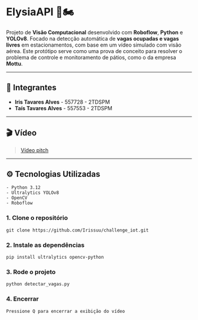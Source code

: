 # ElysiaAPI 📱🏍️

Projeto de **Visão Computacional** desenvolvido com **Roboflow**, **Python** e **YOLOv8**. Focado na detecção automática de **vagas ocupadas e vagas livres** em estacionamentos, com base em um vídeo simulado com visão aérea. Este protótipo serve como uma prova de conceito para resolver o problema de controle e monitoramento de pátios, como o da empresa **Mottu**.

---

## 👥 Integrantes

- **Iris Tavares Alves** - 557728 - 2TDSPM  
- **Taís Tavares Alves** - 557553 - 2TDSPM

---

## 🎬 Vídeo

> <a href="https://youtu.be/i9E8NK1MNKY?si=G1q5RQ9WXnUaV2jG">Vídeo pitch</a>
---

## ⚙️ Tecnologias Utilizadas

```text
- Python 3.12
- Ultralytics YOLOv8
- OpenCV
- Roboflow 
```

### 1. Clone o repositório
```text
git clone https://github.com/Irissuu/challenge_iot.git
```

### 2. Instale as dependências
```text
pip install ultralytics opencv-python
```

### 3. Rode o projeto
```text
python detectar_vagas.py
```

### 4. Encerrar
```text
Pressione Q para encerrar a exibição do vídeo
```



